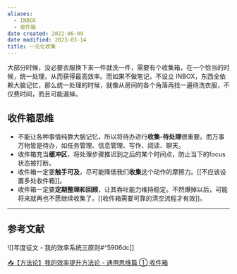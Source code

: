 ```yaml
---
aliases:
  - INBOX
  - 收件箱
date created: 2022-06-09
date modified: 2023-03-14
title: 一元化收集
---
```


大部分时候，没必要衣服换下来一件就洗一件，需要有个收集箱，在一个恰当的时候，统一处理，从而获得最高效率。而如果不做笔记，不设立 INBOX，东西全依赖大脑记忆，那么统一处理的时候，就像从房间的各个角落再找一遍待洗衣服，不仅费时间，而且可能漏掉。

## 收件箱思维

- 不能让各种事情纯靠大脑记忆，所以将待办进行**收集-待处理**很重要。而万事万物皆是待办，如任务管理、信息管理、写作、阅读、聊天。
- 收件箱充当**缓冲区**，将处理步骤推迟到之后的某个时间点，防止当下的focus状态被打断。
- 收件箱一定要**触手可及**，尽可能降低我们**收集**这个动作的摩擦力。[[不应该设置多处收件箱]]。
- 收件箱一定要**定期整理和回顾**，让其吞吐能力维持稳定。不然爆掉以后，可能将来就再也不愿继续收集了。[[收件箱需要可靠的清空流程才有效]]。

---

## 参考文献

![[年度征文 - 我的效率系统三原则#^5906dc]]

[📥【方法论】我的效率提升方法论 - 通用思维篇 ① 收件箱](https://imageslr.com/2021/efficiency-01.html)
